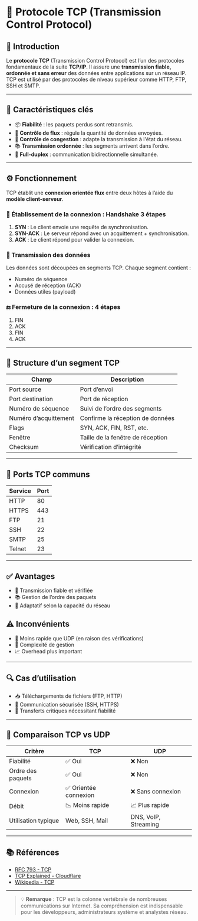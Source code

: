 # 🔌 Protocole TCP (Transmission Control Protocol)

## 📘 Introduction

Le **protocole TCP** (Transmission Control Protocol) est l’un des protocoles fondamentaux de la suite **TCP/IP**. Il assure une **transmission fiable, ordonnée et sans erreur** des données entre applications sur un réseau IP. TCP est utilisé par des protocoles de niveau supérieur comme HTTP, FTP, SSH et SMTP.

---

## 🧱 Caractéristiques clés

* 📦 **Fiabilité** : les paquets perdus sont retransmis.
* 🔄 **Contrôle de flux** : régule la quantité de données envoyées.
* 📶 **Contrôle de congestion** : adapte la transmission à l'état du réseau.
* 📚 **Transmission ordonnée** : les segments arrivent dans l’ordre.
* 💬 **Full-duplex** : communication bidirectionnelle simultanée.

---

## ⚙️ Fonctionnement

TCP établit une **connexion orientée flux** entre deux hôtes à l’aide du **modèle client-serveur**.

### 🔁 Établissement de la connexion : Handshake 3 étapes

1. **SYN** : Le client envoie une requête de synchronisation.
2. **SYN-ACK** : Le serveur répond avec un acquittement + synchronisation.
3. **ACK** : Le client répond pour valider la connexion.

### 🧾 Transmission des données

Les données sont découpées en segments TCP. Chaque segment contient :

* Numéro de séquence
* Accusé de réception (ACK)
* Données utiles (payload)

### 🔚 Fermeture de la connexion : 4 étapes

1. FIN
2. ACK
3. FIN
4. ACK

---

## 🧩 Structure d’un segment TCP

| Champ                 | Description                       |
| --------------------- | --------------------------------- |
| Port source           | Port d’envoi                      |
| Port destination      | Port de réception                 |
| Numéro de séquence    | Suivi de l’ordre des segments     |
| Numéro d’acquittement | Confirme la réception de données  |
| Flags                 | SYN, ACK, FIN, RST, etc.          |
| Fenêtre               | Taille de la fenêtre de réception |
| Checksum              | Vérification d’intégrité          |

---

## 📡 Ports TCP communs

| Service | Port |
| ------- | ---- |
| HTTP    | 80   |
| HTTPS   | 443  |
| FTP     | 21   |
| SSH     | 22   |
| SMTP    | 25   |
| Telnet  | 23   |

---

## ✅ Avantages

* 🔁 Transmission fiable et vérifiée
* 📚 Gestion de l’ordre des paquets
* 🔧 Adaptatif selon la capacité du réseau

## ⚠️ Inconvénients

* 🐢 Moins rapide que UDP (en raison des vérifications)
* 🧠 Complexité de gestion
* 📈 Overhead plus important

---

## 🔍 Cas d’utilisation

* 📥 Téléchargements de fichiers (FTP, HTTP)
* 📡 Communication sécurisée (SSH, HTTPS)
* 🧪 Transferts critiques nécessitant fiabilité

---

## 🧠 Comparaison TCP vs UDP

| Critère             | TCP                  | UDP                  |
| ------------------- | -------------------- | -------------------- |
| Fiabilité           | ✅ Oui                | ❌ Non                |
| Ordre des paquets   | ✅ Oui                | ❌ Non                |
| Connexion           | ✅ Orientée connexion | ❌ Sans connexion     |
| Débit               | 📉 Moins rapide      | 📈 Plus rapide       |
| Utilisation typique | Web, SSH, Mail       | DNS, VoIP, Streaming |

---

## 📚 Références

* [RFC 793 - TCP](https://tools.ietf.org/html/rfc793)
* [TCP Explained - Cloudflare](https://www.cloudflare.com/learning/ddos/glossary/transmission-control-protocol-tcp/)
* [Wikipedia - TCP](https://fr.wikipedia.org/wiki/Transmission_Control_Protocol)

---

> 💡 **Remarque** : TCP est la colonne vertébrale de nombreuses communications sur Internet. Sa compréhension est indispensable pour les développeurs, administrateurs système et analystes réseau.
